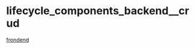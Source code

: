 # lifecycle_components_backend__crud

[frondend](https://github.com/Stanislavsus-edu/lifecycle_components__crud)

